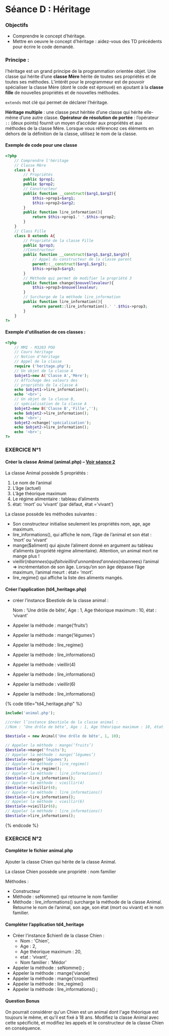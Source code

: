 # Séance D : Héritage

### Objectifs

* Comprendre le concept d’héritage.
* Mettre en oeuvre le concept d’héritage : aidez-vous des TD précédents pour écrire le code demandé.

### Principe :

l'héritage est un grand principe de la programmation orientée objet. Une classe qui hérite d’une **classe Mère** hérite de toutes ses propriétés et de toutes ses méthodes. L’intérêt pour le programmeur est de pouvoir spécialiser la classe Mère (dont le code est éprouvé) en ajoutant à la **classe fille** de nouvelles propriétés et de nouvelles méthodes.

`extends` mot clé qui permet de déclarer l’héritage.

**Héritage multiple** : une classe peut héritée d’une classe qui hérite elle-même d’une autre classe. **Opérateur de résolution de portée** : l’opérateur `::` (deux points) fournit un moyen d’accéder aux propriétés et aux méthodes de la classe Mère. Lorsque vous référencez ces éléments en dehors de la définition de la classe, utilisez le nom de la classe.

#### Exemple de code pour une classe

```php
<?php
    // Comprendre l'héritage
    // Classe Mère
    class A {
        // Propriétés
        public $prop1;
        public $prop2;
        // Constructeur
        public function __construct($arg1,$arg2){
            $this->prop1=$arg1;
            $this->prop2=$arg2;
        }
        public function lire_information(){
            return $this->prop1.' '.$this->prop2;
        }
    }
    // Class Fille
    class B extends A{
        // Propriété de la classe Fille
        public $prop3;
        //Constructeur
        public function __construct($arg1,$arg2,$arg3){
            // Appel du constructeur de la classe parent
            parent::__construct($arg1,$arg2);
            $this->prop3=$arg3;
        }
        // Méthode qui permet de modifier la propriété 3
        public function change($nouvellevaleur){
            $this->prop3=$nouvellevaleur;
        }
        // Surcharge de la méthode lire_information
        public function lire_information(){
            return parent::lire_information().' '.$this->prop3;
        }
    }
?>
```

#### Exemple d'utilisation de ces classes :

```php
<?php
    // MMI - M3203 POO
    // Cours héritage
    // Notion d'héritage
    // Appel de la classe
    require ('heritage.php');
    // Un objet de la classe A
    $objet1=new A('Classe A','Mère');
    // Affichage des valeurs des 
    // propriétés de la classe A
    echo $objet1->lire_information();
    echo '<br>';
    // Un objet de la classe B, 
    // spécialisation de la classe A
    $objet2=new B('Classe B','Fille','');
    echo $objet2->lire_information();
    echo '<br>';
    $objet2->change('spécialisation');
    echo $objet2->lire_information();
    echo '<br>';
?>
```

### EXERCICE N°1

#### Créer la classe Animal (animal.php) – [Voir séance 2](https://dannebicque.github.io/m3203/seance2/sujet.md)

La classe Animal possède 5 propriétés :

1. Le nom de l’animal
2. L’âge (actuel)
3. L’âge théorique maximum
4. Le régime alimentaire : tableau d’aliments
5. état: ‘mort’ ou ‘vivant’ (par défaut, état =’vivant’)

La classe possède les méthodes suivantes :

* Son constructeur initialise seulement les propriétés nom, age, age maximum.
* lire\_informations(), qui affiche le nom, l’âge de l’animal et son état : ’mort’ ou ‘vivant’
* mange($aliment) qui ajoute l’aliment donné en argument au tableau d’aliments (propriété régime alimentaire). Attention, un animal mort ne mange plus !
* vieillir($nbannees) qui fait vieillir d’un nombre d’années ($nbannees) l’animal => incrémentation de son âge. Lorsqu’on son âge dépasse l’âge maximum, l’animal meurt : état= ‘mort’.
* lire\_regime() qui affiche la liste des aliments mangés.

#### Créer l’application (td4\_heritage.php)

*   créer l’instance $bestiole de la classe animal :&#x20;

    Nom : ‘Une drôle de bête’, Age : 1, Age théorique maximum : 10, état : ‘vivant’
* Appeler la méthode : mange(‘fruits’)
* Appeler la méthode : mange(‘légumes’)
* Appeler la méthode : lire\_regime()
* Appeler la méthode : lire\_informations()
* Appeler la méthode : vieillir(4)
* Appeler la méthode : lire\_informations()
* Appeler la méthode : vieillir(6)
* Appeler la méthode : lire\_informations()

{% code title="td4_heritage.php" %}
```php
include('animal.php');

//créer l’instance $bestiole de la classe animal : 
//Nom : ‘Une drôle de bête’, Age : 1, Age théorique maximum : 10, état : ‘vivant’

$bestiole = new Animal('Une drôle de bête', 1, 10);

// Appeler la méthode : mange(‘fruits’)
$bestiole->mange('fruits');
// Appeler la méthode : mange(‘légumes’)
$bestiole->mange('légumes');
// Appeler la méthode : lire_regime()
$bestiole->lire_regime();
// Appeler la méthode : lire_informations()
$bestiole->lire_informations();
// Appeler la méthode : vieillir(4)
$bestiole->vieillir(4);
// Appeler la méthode : lire_informations()
$bestiole->lire_informations();
// Appeler la méthode : vieillir(6)
$bestiole->vieillir(6);
// Appeler la méthode : lire_informations()
$bestiole->lire_informations();
```
{% endcode %}

### EXERCICE N°2

#### Compléter le fichier animal.php

Ajouter la classe Chien qui hérite de la classe Animal.

La classe Chien possède une propriété : nom familier

Méthodes :

* Constructeur
* Méthode : seNomme() qui retourne le nom familier
* Méthode : lire\_informations() surcharge la méthode de la classe Animal. Retourne le nom de l’animal, son age, son état (mort ou vivant) et le nom familier.

#### Compléter l’application td4\_heritage

* Créer l’instance $chien1 de la classe Chien :
  * Nom : 'Chien',
  * Age : 2,
  * Age théorique maximum : 20,
  * etat : ‘vivant’,
  * Nom familier : ‘Médor’
* Appeler la méthode : seNomme() ;
* Appeler la méthode : mange(‘viande)
* Appeler la méthode : mange(‘croquettes)
* Appeler la méthode : lire\_regime()
* Appeler la méthode : lire\_informations() ;

#### Question Bonus

On pourrait considérer qu'un Chien est un animal dont l'age théorique est toujours le même, et qu'il est fixé à 18 ans. Modifiez la classe Animal avec cette spécificité, et modifiez les appels et le constructeur de la classe Chien en conséquence.
